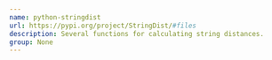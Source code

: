 ```yaml
---
name: python-stringdist
url: https://pypi.org/project/StringDist/#files
description: Several functions for calculating string distances.
group: None
---
```

